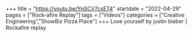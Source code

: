 +++
title = "https://youtu.be/YnSCV7csET4"
startdate = "2022-04-29"
pages = ["Rock-afire Replay"]
tags = ["Videos"]
categories = ["Creative Engineering","ShowBiz Pizza Place"]
+++
Love yourself by justin bieber | Rockafire replay
